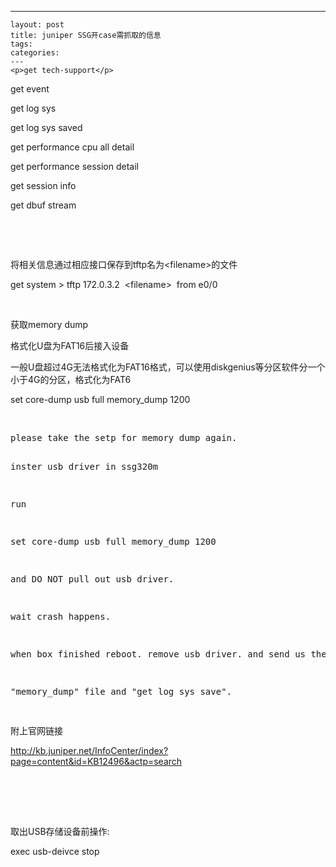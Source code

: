 ---
    layout: post
    title: juniper SSG开case需抓取的信息
    tags:
    categories:
    ---
    <p>get tech-support</p>
<p>get event</p>
<p>get log sys</p>
<p>get log sys saved</p>
<p>get performance&nbsp;cpu&nbsp;all detail</p>
<p>get performance session detail</p>
<p>get session info</p>
<p>get&nbsp;dbuf&nbsp;stream</p>
<p>&nbsp;</p>
<p>&nbsp;</p>
<p>将相关信息通过相应接口保存到tftp名为&lt;filename&gt;的文件</p>
<p>get system &gt; tftp 172.0.3.2 &nbsp;&lt;filename&gt; &nbsp;from e0/0</p>
<p>&nbsp;</p>
<p>获取memory dump</p>
<p>格式化U盘为FAT16后接入设备</p>
<p>一般U盘超过4G无法格式化为FAT16格式，可以使用diskgenius等分区软件分一个小于4G的分区，格式化为FAT6</p>
<p>set core-dump usb full memory_dump 1200</p>
<p>&nbsp;</p>
<div class="cnblogs_Highlighter">
<pre class="brush:csharp;gutter:true;">please take the setp for memory dump again.

inster  usb driver in ssg320m

run

set core-dump usb full memory_dump 1200

and DO NOT pull out usb driver.

wait crash happens.

 
when box finished reboot. remove usb driver. and send us the

"memory_dump" file and "get log sys save".

 
</pre>
</div>
<p>附上官网链接</p>
<p><a href="http://kb.juniper.net/InfoCenter/index?page=content&amp;id=KB12496&amp;actp=search" target="_blank">http://kb.juniper.net/InfoCenter/index?page=content&amp;id=KB12496&amp;actp=search</a></p>
<p>　</p>
<p><img src="/images/blog/725676-20151217140632162-396922512.png" alt="" /></p>
<p>&nbsp;</p>
<p class="reader-word-layer reader-word-s1-1">取出USB存储设备前操作:&nbsp;</p>
<p class="reader-word-layer reader-word-s1-2">exec usb-deivce&nbsp;stop</p>
    
